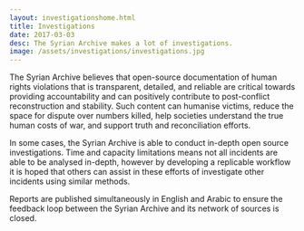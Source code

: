 ```yaml
---
layout: investigationshome.html
title: Investigations
date: 2017-03-03
desc: The Syrian Archive makes a lot of investigations.
image: /assets/investigations/investigations.jpg
---
```


The Syrian Archive believes that open-source documentation of human
rights violations that is transparent, detailed, and reliable are
critical towards providing accountability and can positively contribute
to post-conflict reconstruction and stability. Such content can humanise
victims, reduce the space for dispute over numbers killed, help
societies understand the true human costs of war, and support truth and
reconciliation efforts.

In some cases, the Syrian Archive is able to conduct in-depth open
source investigations. Time and capacity limitations means not all
incidents are able to be analysed in-depth, however by developing a
replicable workflow it is hoped that others can assist in these efforts
of investigate other incidents using similar methods.

Reports are published simultaneously in English and Arabic to ensure the
feedback loop between the Syrian Archive and its network of sources is
closed.

